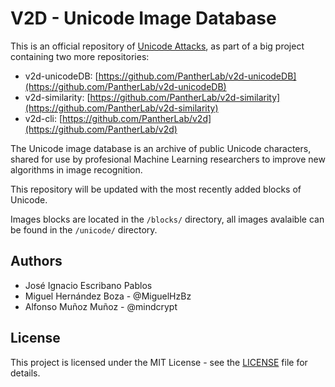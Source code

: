 # V2D - Unicode Image Database

This is an official repository of [Unicode Attacks](https://pantherlab.github.io/v2d), as part of a big project containing two more repositories:

  - v2d-unicodeDB: [https://github.com/PantherLab/v2d-unicodeDB](https://github.com/PantherLab/v2d-unicodeDB)
  - v2d-similarity: [https://github.com/PantherLab/v2d-similarity](https://github.com/PantherLab/v2d-similarity)
  - v2d-cli: [https://github.com/PantherLab/v2d](https://github.com/PantherLab/v2d)

The Unicode image database is an archive of public Unicode characters, shared for use by profesional Machine Learning researchers to improve new algorithms in image recognition.

This repository will be updated with the most recently added blocks of Unicode.

Images blocks are located in the `/blocks/` directory, all images avalaible can be found in the `/unicode/` directory.

## Authors

* José Ignacio Escribano Pablos
* Miguel Hernández Boza - @MiguelHzBz
* Alfonso Muñoz Muñoz - @mindcrypt

## License

This project is licensed under the MIT License - see the [LICENSE](LICENSE) file for details.
